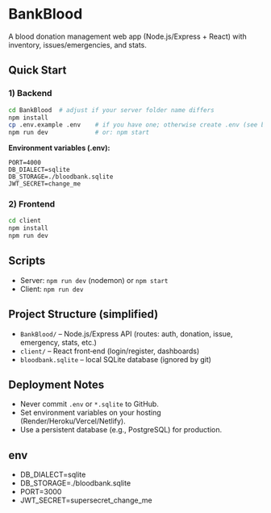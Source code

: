 # BankBlood

A blood donation management web app (Node.js/Express + React) with inventory, issues/emergencies, and stats.

## Quick Start

### 1) Backend
```bash
cd BankBlood  # adjust if your server folder name differs
npm install
cp .env.example .env    # if you have one; otherwise create .env (see below)
npm run dev             # or: npm start
```

**Environment variables (.env):**
```
PORT=4000
DB_DIALECT=sqlite
DB_STORAGE=./bloodbank.sqlite
JWT_SECRET=change_me
```

### 2) Frontend
```bash
cd client
npm install
npm run dev
```

## Scripts
- Server: `npm run dev` (nodemon) or `npm start`
- Client: `npm run dev`

## Project Structure (simplified)
- `BankBlood/` – Node.js/Express API (routes: auth, donation, issue, emergency, stats, etc.)
- `client/` – React front‑end (login/register, dashboards)
- `bloodbank.sqlite` – local SQLite database (ignored by git)

## Deployment Notes
- Never commit `.env` or `*.sqlite` to GitHub.
- Set environment variables on your hosting (Render/Heroku/Vercel/Netlify).
- Use a persistent database (e.g., PostgreSQL) for production.
## env
-   DB_DIALECT=sqlite
-   DB_STORAGE=./bloodbank.sqlite
-   PORT=3000
-   JWT_SECRET=supersecret_change_me

